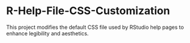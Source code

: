 # R-Help-File-CSS-Customization

This project modifies the default CSS file used by RStudio help pages to enhance legibility and aesthetics.
